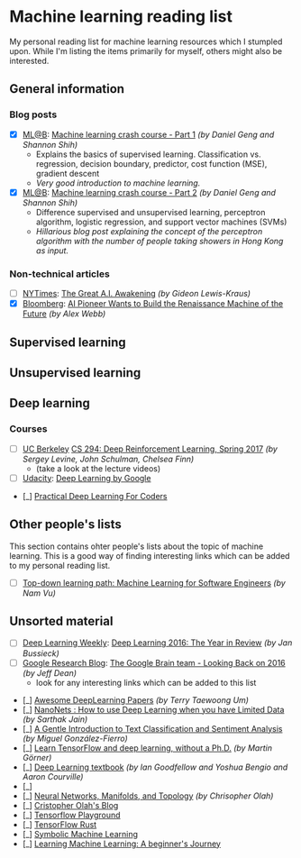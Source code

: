 # Machine learning reading list
My personal reading list for machine learning resources which I stumpled upon. While I'm listing the items primarily for myself, others might also be interested.

## General information

### Blog posts

- [x] [ML@B](https://ml.berkeley.edu/blog/): [Machine learning crash course - Part 1](https://ml.berkeley.edu/blog/2016/11/06/tutorial-1/) *(by Daniel Geng and Shannon Shih)*
  - Explains the basics of supervised learning. Classification vs. regression, decision boundary, predictor, cost function (MSE), gradient descent 
  - *Very good introduction to machine learning.*
- [x] [ML@B](https://ml.berkeley.edu/blog/): [Machine learning crash course - Part 2](https://ml.berkeley.edu/blog/2016/12/24/tutorial-2/) *(by Daniel Geng and Shannon Shih)*
  - Difference supervised and unsupervised learning, perceptron algorithm, logistic regression, and support vector machines (SVMs)
  - *Hillarious blog post explaining the concept of the perceptron algorithm with the number of people taking showers in Hong Kong as input.*

### Non-technical articles

- [ ] [NYTimes](www.nytimes.com): [The Great A.I. Awakening](https://www.nytimes.com/2016/12/14/magazine/the-great-ai-awakening.html?_r=0) *(by Gideon Lewis-Kraus)*
- [x] [Bloomberg](https://www.bloomberg.com): [AI Pioneer Wants to Build the Renaissance Machine of the Future](https://www.bloomberg.com/news/articles/2017-01-16/ai-pioneer-wants-to-build-the-renaissance-machine-of-the-future) *(by Alex Webb)*

## Supervised learning

## Unsupervised learning

## Deep learning

### Courses

- [ ] [UC Berkeley](http://www.berkeley.edu/) [CS 294: Deep Reinforcement Learning, Spring 2017](http://rll.berkeley.edu/deeprlcourse/) *(by Sergey Levine, John Schulman, Chelsea Finn)*
  - (take a look at the lecture videos)
- [ ] [Udacity](https://www.udacity.com): [Deep Learning by Google](https://www.udacity.com/course/deep-learning--ud731)
- [_] [Practical Deep Learning For Coders](http://course.fast.ai/)

## Other people's lists

This section contains ohter people's lists about the topic of machine learning. This is a good way of finding interesting links which can be added to my personal reading list.

- [ ] [Top-down learning path: Machine Learning for Software Engineers](https://github.com/ZuzooVn/machine-learning-for-software-engineers) *(by Nam Vu)*

## Unsorted material

- [ ] [Deep Learning Weekly](http://www.deeplearningweekly.com/): [Deep Learning 2016: The Year in Review](http://www.deeplearningweekly.com/blog/deep-learning-2016-the-year-in-review) *(by Jan Bussieck)*
- [ ] [Google Research Blog](https://research.googleblog.com): [The Google Brain team - Looking Back on 2016](https://research.googleblog.com/2017/01/the-google-brain-team-looking-back-on.html) *(by Jeff Dean)*
  - look for any interesting links which can be added to this list
- [_] [Awesome DeepLearning Papers](https://github.com/terryum/awesome-deep-learning-papers) *(by Terry Taewoong Um)*
- [_] [NanoNets : How to use Deep Learning when you have Limited Data](https://medium.com/nanonets/nanonets-how-to-use-deep-learning-when-you-have-limited-data-f68c0b512cab#.qkswpnomj) *(by Sarthak Jain)*
- [_] [A Gentle Introduction to Text Classification and Sentiment Analysis](https://miguelgfierro.com/blog/2017/a-gentle-introduction-to-text-classification-and-sentiment-analysis/) *(by Miguel González-Fierro)*
- [_] [Learn TensorFlow and deep learning, without a Ph.D.](https://cloud.google.com/blog/big-data/2017/01/learn-tensorflow-and-deep-learning-without-a-phd) *(by Martin Görner)*
- [_] [Deep Learning textbook](http://www.deeplearningbook.org/) *(by Ian Goodfellow and Yoshua Bengio and Aaron Courville)*
- [_] [](http://neuralnetworksanddeeplearning.com/)
- [_] [Neural Networks, Manifolds, and Topology](https://colah.github.io/posts/2014-03-NN-Manifolds-Topology/) *(by Chrisopher Olah)*
- [_] [Cristopher Olah's Blog](https://colah.github.io/)
- [_] [Tensorflow Playground](http://playground.tensorflow.org/#activation=tanh&batchSize=10&dataset=circle&regDataset=reg-plane&learningRate=0.03&regularizationRate=0&noise=0&networkShape=4,2&seed=0.08981&showTestData=false&discretize=false&percTrainData=50&x=true&y=true&xTimesY=false&xSquared=false&ySquared=false&cosX=false&sinX=false&cosY=false&sinY=false&collectStats=false&problem=classification&initZero=false&hideText=false)
- [_] [TensorFlow Rust](https://github.com/tensorflow/rust)
- [_] [Symbolic Machine Learning](http://languagengine.co/blog/symbolic-machine-learning/)
- [_] [Learning Machine Learning: A beginner's Journey](http://muratbuffalo.blogspot.co.at/2016/12/learning-machine-learning-beginners.html)

